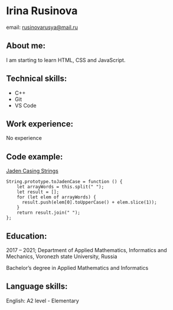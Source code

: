 # Irina Rusinova
email: rusinovarusya@mail.ru

## About me:
I am starting to learn HTML, CSS and JavaScript.

## Technical skills:
* C++
* Git
* VS Code

## Work experience:
No experience

## Code example:
[Jaden Casing Strings](https://www.codewars.com/kata/5390bac347d09b7da40006f6/solutions/javascript)
```
String.prototype.toJadenCase = function () {
    let arrayWords = this.split(" ");
    let result = [];
    for (let elem of arrayWords) {
      result.push(elem[0].toUpperCase() + elem.slice(1));
    }
    return result.join(" ");
};
```

## Education:
2017 – 2021; Department of Applied Mathematics, Informatics and Mechanics, Voronezh state University, Russia

Bachelor’s degree in Applied Mathematics and Informatics

## Language skills:
English: A2 level - Elementary
